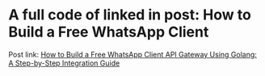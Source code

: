 # A full code of linked in post: How to Build a Free WhatsApp Client

Post link: [How to Build a Free WhatsApp Client API Gateway Using Golang: A Step-by-Step Integration Guide](https://www.linkedin.com/pulse/how-build-free-whatsapp-client-api-gateway-using-golang-fanes-pratama-4hb4c/?trackingId=k1YwLXcsSvmhD%2FQZP4NKRA%3D%3D)

